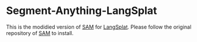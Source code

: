 # Segment-Anything-LangSplat
This is the modidied version of [SAM](https://github.com/facebookresearch/segment-anything) for [LangSplat](https://github.com/minghanqin/LangSplat). Please follow the original repository of [SAM](https://github.com/facebookresearch/segment-anything) to install.